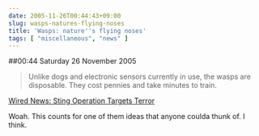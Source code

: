 ```yaml
---
date: 2005-11-26T00:44:43+09:00
slug: wasps-natures-flying-noses
title: 'Wasps: nature''s flying noses'
tags: [ "miscellaneous", "news" ]
---
```


##00:44 Saturday 26 November 2005

> Unlike dogs and electronic sensors currently in use, the wasps are disposable. They cost pennies and take minutes to train.

[Wired News: Sting Operation Targets Terror](http://www.wired.com/news/technology/0,1282,69301,00.html?tw=wn_tophead_4)

Woah. This counts for one of them ideas that anyone coulda thunk of. I think.  

